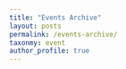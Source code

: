 ```yaml
---
title: "Events Archive"
layout: posts
permalink: /events-archive/
taxonmy: event
author_profile: true
---
```

